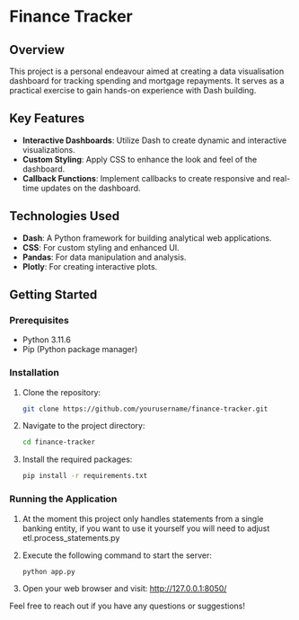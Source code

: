 # Finance Tracker

## Overview

This project is a personal endeavour aimed at creating a data visualisation dashboard for tracking spending and mortgage repayments. It serves as a practical exercise to gain hands-on experience with Dash building.

## Key Features

- **Interactive Dashboards**: Utilize Dash to create dynamic and interactive visualizations.
- **Custom Styling**: Apply CSS to enhance the look and feel of the dashboard.
- **Callback Functions**: Implement callbacks to create responsive and real-time updates on the dashboard.

## Technologies Used

- **Dash**: A Python framework for building analytical web applications.
- **CSS**: For custom styling and enhanced UI.
- **Pandas**: For data manipulation and analysis.
- **Plotly**: For creating interactive plots.

## Getting Started

### Prerequisites

- Python 3.11.6
- Pip (Python package manager)

### Installation

1. Clone the repository:
    ```sh
    git clone https://github.com/yourusername/finance-tracker.git
    ```
2. Navigate to the project directory:
    ```sh
    cd finance-tracker
    ```
3. Install the required packages:
    ```sh
    pip install -r requirements.txt
    ```

### Running the Application

1. At the moment this project only handles statements from a single banking entity, if you want to use it yourself you will need to adjust etl.process_statements.py

2. Execute the following command to start the server:
    ```sh
    python app.py
    ```
3. Open your web browser and visit: http://127.0.0.1:8050/


Feel free to reach out if you have any questions or suggestions!